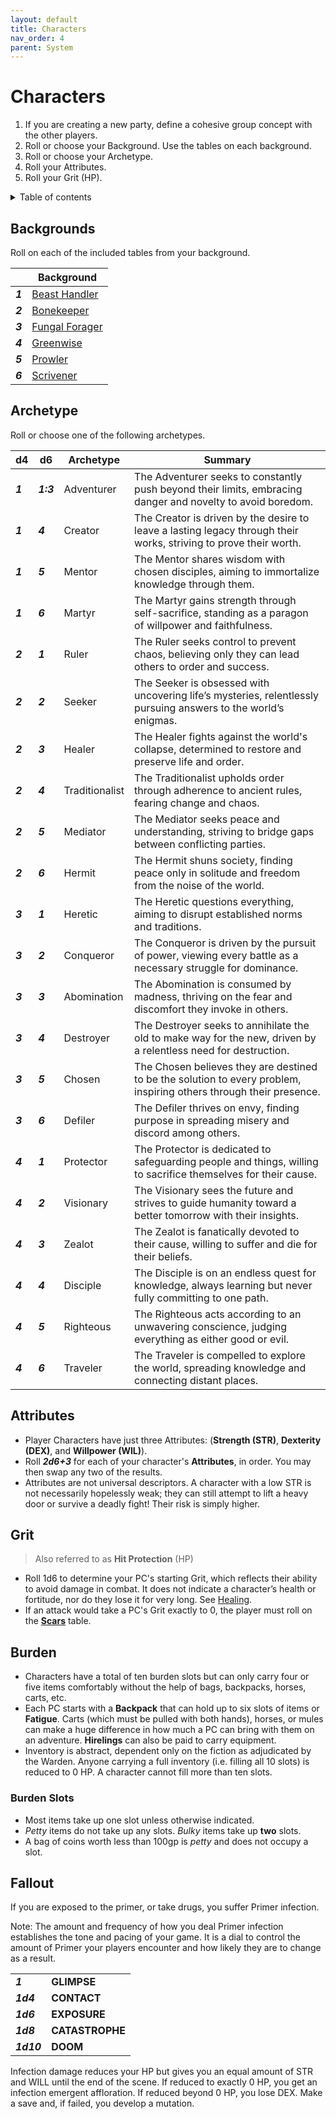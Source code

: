 ```yaml
---
layout: default
title: Characters
nav_order: 4
parent: System
---
```


# Characters

1. If you are creating a new party, define a cohesive group concept with the other players.
2. Roll or choose your Background. Use the tables on each background.
3. Roll or choose your Archetype.
4. Roll your Attributes.
5. Roll your Grit (HP).

<details close markdown="block">
  <summary id="index">
    Table of contents
  </summary>
  {: .text-delta }
- TOC
{:toc}
</details>

## Backgrounds

Roll on each of the included tables from your background.

|         | Background                                      |
| ------- | ----------------------------------------------- |
| ***1*** | [Beast Handler](backgrounds/beast-handler.md)   |
| ***2*** | [Bonekeeper](backgrounds/bonekeeper.md)         |
| ***3*** | [Fungal Forager](backgrounds/fungal-forager.md) |
| ***4*** | [Greenwise](backgrounds/greenwise.md)           |
| ***5*** | [Prowler](backgrounds/prowler.md)               |
| ***6*** | [Scrivener](backgrounds/scrivener.md)           |

## Archetype

Roll or choose one of the following archetypes.

| d4      | d6        | Archetype      | Summary                                                                                                             |
| ------- | --------- | -------------- | ------------------------------------------------------------------------------------------------------------------- |
| ***1*** | ***1:3*** | Adventurer     | The Adventurer seeks to constantly push beyond their limits, embracing danger and novelty to avoid boredom.         |
| ***1*** | ***4***   | Creator        | The Creator is driven by the desire to leave a lasting legacy through their works, striving to prove their worth.   |
| ***1*** | ***5***   | Mentor         | The Mentor shares wisdom with chosen disciples, aiming to immortalize knowledge through them.                       |
| ***1*** | ***6***   | Martyr         | The Martyr gains strength through self-sacrifice, standing as a paragon of willpower and faithfulness.              |
| ***2*** | ***1***   | Ruler          | The Ruler seeks control to prevent chaos, believing only they can lead others to order and success.                 |
| ***2*** | ***2***   | Seeker         | The Seeker is obsessed with uncovering life’s mysteries, relentlessly pursuing answers to the world’s enigmas.      |
| ***2*** | ***3***   | Healer         | The Healer fights against the world's collapse, determined to restore and preserve life and order.                  |
| ***2*** | ***4***   | Traditionalist | The Traditionalist upholds order through adherence to ancient rules, fearing change and chaos.                      |
| ***2*** | ***5***   | Mediator       | The Mediator seeks peace and understanding, striving to bridge gaps between conflicting parties.                    |
| ***2*** | ***6***   | Hermit         | The Hermit shuns society, finding peace only in solitude and freedom from the noise of the world.                   |
| ***3*** | ***1***   | Heretic        | The Heretic questions everything, aiming to disrupt established norms and traditions.                               |
| ***3*** | ***2***   | Conqueror      | The Conqueror is driven by the pursuit of power, viewing every battle as a necessary struggle for dominance.        |
| ***3*** | ***3***   | Abomination    | The Abomination is consumed by madness, thriving on the fear and discomfort they invoke in others.                  |
| ***3*** | ***4***   | Destroyer      | The Destroyer seeks to annihilate the old to make way for the new, driven by a relentless need for destruction.     |
| ***3*** | ***5***   | Chosen         | The Chosen believes they are destined to be the solution to every problem, inspiring others through their presence. |
| ***3*** | ***6***   | Defiler        | The Defiler thrives on envy, finding purpose in spreading misery and discord among others.                          |
| ***4*** | ***1***   | Protector      | The Protector is dedicated to safeguarding people and things, willing to sacrifice themselves for their cause.      |
| ***4*** | ***2***   | Visionary      | The Visionary sees the future and strives to guide humanity toward a better tomorrow with their insights.           |
| ***4*** | ***3***   | Zealot         | The Zealot is fanatically devoted to their cause, willing to suffer and die for their beliefs.                      |
| ***4*** | ***4***   | Disciple       | The Disciple is on an endless quest for knowledge, always learning but never fully committing to one path.          |
| ***4*** | ***5***   | Righteous      | The Righteous acts according to an unwavering conscience, judging everything as either good or evil.                |
| ***4*** | ***6***   | Traveler       | The Traveler is compelled to explore the world, spreading knowledge and connecting distant places.                  |

## Attributes

- Player Characters have just three Attributes: (**Strength (STR)**, **Dexterity (DEX)**, and **Willpower (WIL)**). 
- Roll ***2d6+3*** for each of your character's **Attributes**, in order. You may then swap any two of the results. 
- Attributes are not universal descriptors. A character with a low STR is not necessarily hopelessly weak; they can still attempt to lift a heavy door or survive a deadly fight! Their risk is simply higher. 

## Grit

> Also referred to as **Hit Protection** (HP)

- Roll 1d6 to determine your PC's starting Grit, which reflects their ability to avoid damage in combat. It does not indicate a character’s health or fortitude, nor do they lose it for very long. See [Healing](/wip/2e/core-rules#healing). 
- If an attack would take a PC's Grit exactly to 0, the player must roll on the [**Scars**](https://cairnrpg.com/wip/2e/core-rules#scars) table.

## Burden

- Characters have a total of ten burden slots but can only carry four or five items comfortably without the help of bags, backpacks, horses, carts, etc.
- Each PC starts with a **Backpack** that can hold up to six slots of items or **Fatigue**. Carts (which must be pulled with both hands), horses, or mules can make a huge difference in how much a PC can bring with them on an adventure. **Hirelings** can also be paid to carry equipment. 
- Inventory is abstract, dependent only on the fiction as adjudicated by the Warden. Anyone carrying a full inventory (i.e. filling all 10 slots) is reduced to 0 HP. A character cannot fill more than ten slots.

### Burden Slots

- Most items take up one slot unless otherwise indicated. 
- _Petty_ items do not take up any slots. _Bulky_ items take up **two** slots. 
- A bag of coins worth less than 100gp is _petty_ and does not occupy a slot.

## Fallout

If you are exposed to the primer, or take drugs, you suffer Primer infection.

Note:
The amount and frequency of how you deal Primer infection establishes the tone and pacing of your game.
It is a dial to control the amount of Primer your players encounter and how likely they are to change as a result.

|            |                 |
| ---------- | --------------- |
| ***1***    | **GLIMPSE**     |
| ***1d4***  | **CONTACT**     |
| ***1d6***  | **EXPOSURE**    |
| ***1d8***  | **CATASTROPHE** |
| ***1d10*** | **DOOM**        |

Infection damage reduces your HP but gives you an equal amount of STR and WILL until the end of the scene.
If reduced to exactly 0 HP, you get an infection emergent affloration.
If reduced beyond 0 HP, you lose DEX.
Make a save and, if failed, you develop a mutation.